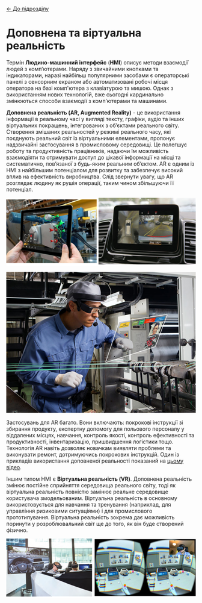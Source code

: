 [<- До підрозділу](README.md)

# Доповнена та віртуальна реальність 

Термін **Людино-машинний інтерфейс** (**HMI**) описує методи взаємодії людей з комп’ютерами. Наряду з звичайними кнопками та індикаторами, наразі найбільш популярними засобами є операторські панелі з сенсорним екраном або автоматизовані робочі місця оператора на базі комп'ютера з клавіатурою та мишою. Однак з використанням нових технологій, вже сьогодні кардинально змінюються способи взаємодії з комп’ютерами та машинами. 

**Доповнена реальність (AR, Augmented Reality)** - це використання інформації в реальному часі у вигляді тексту, графіки, аудіо та інших віртуальних покращень, інтегрованих з об’єктами реального світу. Створення змішаних реальностей у режимі реального часу, які поєднують реальний світ із віртуальними елементами, пропонує надзвичайні застосування в промисловому середовищі. Це полегшує роботу та продуктивність працівників, надаючи їм можливість взаємодіяти та отримувати доступ до цікавої інформації на місці та систематично, пов’язаної з будь-яким реальним об’єктом. AR є одним із HMI з найбільшим потенціалом для розвитку та забезпечує високий вплив на ефективність виробництва. Слід звернути увагу, що AR розглядає людину як рушія операції, таким чином збільшуючи її потенціал. 

![image-20240613144505665](media/image-20240613144505665.png)

![image-20240613144532549](media/image-20240613144532549.png)

Застосувань для AR багато. Вони включають: покрокові інструкції зі збирання продукту, експертну допомогу для польового персоналу у віддалених місцях, навчання, контроль якості, контроль ефективності та продуктивності, інвентаризацію, пришвидшення логістики тощо. Технологія AR навіть дозволяє новачкам виявляти проблеми та виконувати ремонт, дотримуючись покрокових інструкцій. Один із прикладів використання доповненої реальності показаний на [цьому відео](https://youtu.be/ZWsBHISOqjA?si=7my-9D_eUO_CsI4v).

Іншим типом HMI є **Віртуальна реальність (VR)**. Доповнена реальність змінює постійне сприйняття середовища реального світу, тоді як віртуальна реальність повністю замінює реальне середовище користувача змодельованим. Віртуальна реальність в основному використовується для навчання та тренування (наприклад, для управління ризиковими ситуаціями) і для промислового прототипування. Віртуальна реальність зокрема дає можливість поринути у розроблювальний світ ще до того, як він буде створений фізично.   

![image-20240613145300226](media/image-20240613145300226.png)